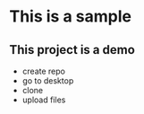# This is a sample

## This project is a demo

- create repo
- go to desktop
- clone
- upload files
  
